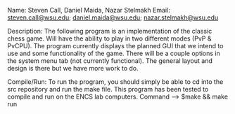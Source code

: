 Name: Steven Call, Daniel Maida, Nazar Stelmakh
Email: steven.call@wsu.edu; daniel.maida@wsu.edu; nazar.stelmakh@wsu.edu

Description: The following program is an implementation of the classic chess game. Will have the ability to play in two different modes (PvP & PvCPU).
The program currently displays the planned GUI that we intend to use and some functionality of the game.
There will be a couple options in the system menu tab (not currently functional).
The general layout and design is there but we have more work to do.

Compile/Run: To run the program, you should simply be able to cd into the src repository and run the make file.
This program has been tested to compile and run on the ENCS lab computers. Command —> $make && make run
